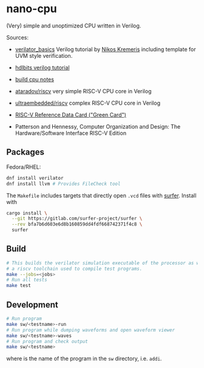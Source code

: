 # nano-cpu

(Very) simple and unoptimized CPU written in Verilog.

Sources:

 - [verilator_basics](https://github.com/n-kremeris/verilator_basics/tree/main)
   Verilog tutorial by [Nikos Kremeris](http://itsembedded.com/) including
   template for UVM style verification.

 - [hdlbits verilog tutorial](https://hdlbits.01xz.net/wiki/Main_Page)
 
 - [build cpu notes](https://github.com/hughperkins/cpu-tutorial)

 - [ataradov/riscv](https://github.com/ataradov/riscv) very simple RISC-V CPU
   core in Verilog

 - [ultraembedded/riscv](https://github.com/ultraembedded/riscv)
   complex RISC-V CPU core in Verilog

 - [RISC-V Reference Data Card ("Green Card")](https://inst.eecs.berkeley.edu/~cs61c/fa17/img/riscvcard.pdf)

 - Patterson and Hennessy, Computer Organization and Design: The Hardware/Software Interface RISC-V Edition

## Packages

Fedora/RHEL:

```bash
dnf install verilator
dnf install llvm # Provides FileCheck tool
```

The `Makefile` includes targets that directly open `.vcd` files
with [surfer](https://gitlab.com/surfer-project/surfer). Install with

```bash
cargo install \
  --git https://gitlab.com/surfer-project/surfer \
  --rev bfa7b6d603e6d8b160859dd4fdf668742371f4c8 \
  surfer
```

## Build

```bash
# This builds the verilator simulation executable of the processor as well as
# a riscv toolchain used to compile test programs.
make --jobs=<jobs>
# Run all tests
make test
```

## Development

```bash
# Run program
make sw/<testname>-run
# Run program while dumping waveforms and open waveform viewer
make sw/<testname>-waves
# Run program and check output
make sw/<testname>
```

where <testname> is the name of the program in the `sw` directory, i.e. `addi`.
